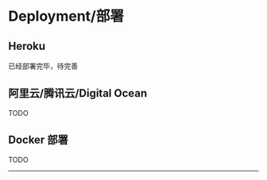# Deployment/部署

## Heroku
已经部署完毕，待完善

## 阿里云/腾讯云/Digital Ocean
TODO

## Docker 部署
TODO

---

<Vssue issueId="7" />
